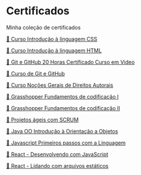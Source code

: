 # Certificados
Minha coleção de certificados

[:orange_book: Curso Introdução à linguagem CSS ](https://github.com/Lucas-Cezario/Certificados/blob/main/Certificado%20(CSS%20b%C3%A1sico).pdf)

[:orange_book: Curso Introdução à linguagem HTML](https://github.com/Lucas-Cezario/Certificados/blob/main/Certificado%20(HTML%20b%C3%A1sico).pdf)

[:orange_book: Git e GitHub 20 Horas Certificado Curso em Video](https://github.com/PedroOrnelasPego/certificados/files/6641602/Pedro-Henrique-Ornelas-Pego-Git-e-GitHub-20-Horas-Certificado-Curso-em-Video.pdf)

[:orange_book: Curso de Git e GitHub](https://github.com/PedroOrnelasPego/certificados/files/6346496/Curso.Git.e.GitHub.pdf)

[:orange_book: Curso  Noções Gerais de Direitos Autorais](https://github.com/PedroOrnelasPego/certificados/files/6373647/Curso.-.Nocoes.Gerais.de.Direitos.Autorais.pdf)

[:orange_book: Grasshopper Fundamentos de codificação I](https://github.com/PedroOrnelasPego/certificados/files/6780470/Grasshopper.Fundamentos.de.codificacao.pdf)

[:orange_book: Grasshopper Fundamentos de codificação II](https://github.com/PedroOrnelasPego/certificados/files/6805597/GrasshopperFundamentosdeProgramacaoIICertificate.pdf)

[:orange_book: Projetos ágeis com SCRUM](https://github.com/PedroOrnelasPego/certificados/files/6818981/1BAF80B6.pdf)

[:orange_book: Java OO Introdução à Orientação a Objetos](https://github.com/PedroOrnelasPego/certificados/blob/main/certificados/Java%20OO%20Introdu%C3%A7%C3%A3o%20%C3%A0%20Orienta%C3%A7%C3%A3o%20a%20Objetos.pdf)

[:orange_book: Javascript Primeiros passos com a Linguagem](https://github.com/PedroOrnelasPego/certificados/blob/main/certificados/Javascript%20Primeiros%20passos%20com%20a%20Linguagem.pdf)

[:orange_book: React - Desenvolvendo com JavaScript](https://github.com/PedroOrnelasPego/certificados/blob/main/certificados/React%20-%20Desenvolvendo%20com%20JavaScript.pdf)

[:orange_book: React - Lidando com arquivos estáticos](https://github.com/PedroOrnelasPego/certificados/blob/main/certificados/React%20-%20Lidando%20com%20arquivos%20est%C3%A1ticos.pdf)
